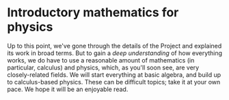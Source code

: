 # Introductory mathematics for physics

Up to this point, we've gone through the details of the Project and explained its work in broad terms. But to gain a _deep understanding_ of how everything works, we do have to use a reasonable amount of mathematics (in particular, calculus) and physics, which, as you'll soon see, are very closely-related fields. We will start everything at basic algebra, and build up to calculus-based physics. These can be difficult topics; take it at your own pace. We hope it will be an enjoyable read.